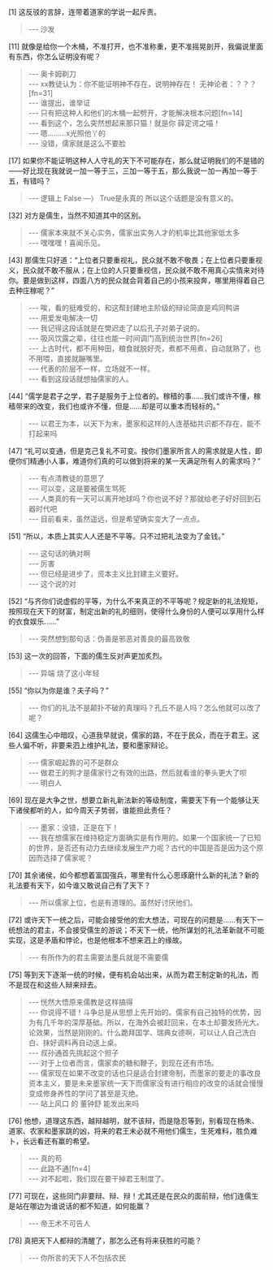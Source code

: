 
[1] 这反驳的言辞，连带着道家的学说一起斥责。
>--- 沙发<br>

[11] 就像是给你一个木桶，不准打开，也不准称重，更不准摇晃剖开，我偏说里面有东西，你怎么证明没有呢？
>--- 奥卡姆剃刀<br>
>--- xx教徒认为：你不能证明神不存在，说明神存在！
无神论者：？？？[fn=31]<br>
>--- 谁提出，谁举证<br>
>--- 只有把这种人和他们的木桶一起劈开，才能解决根本问题[fn=14]<br>
>--- 看到这个，怎么突然想起来那只猫！就是你 薛定谔之喵！<br>
>--- 嗯………x光照他丫的<br>
>--- 没错，儒家就是这么不要脸<br>

[17] 如果你不能证明这种人人守礼的天下不可能存在，那么就证明我们的不是错的——好比现在我就说一加一等于三，三加一等于五，那么我说一加一再加一等于五，有错吗？
>--- 逻辑上 False —〉 True是永真的
所以这个话题是没有意义的。<br>

[32] 对方是儒生，当然不知道其中的区别。
>--- 儒家本来就不关心实务，儒家出实务人才的机率比其他家低太多<br>
>--- 嘿嘿嘿！喜闻乐见。<br>

[43] 那儒生只好道：“上位者只要重视礼，民众就不敢不敬畏；在上位者只要重视义，民众就不敢不服从；在上位的人只要重视信，民众就不敢不用真心实情来对待你。要是做到这样，四面八方的民众就会背着自己的小孩来投奔，哪里用得着自己去种庄稼呢？”
>--- 唉，看的挺难受的，和这帮封建地主阶级的辩论简直是鸡同鸭讲<br>
>--- 用爱发电解决一切<br>
>--- 我记得这段话就是在樊迟走了以后孔子对弟子说的。<br>
>--- 吸风饮露之辈，往往也能一时间调门高到统治世界[fn=26]<br>
>--- 上古时代，都不用种田，粮食就脱好壳，煮都不用煮，自动就熟了，也不用喂，直接就蹦嘴里。<br>
>--- 代表的阶层不一样，立场就不一样。<br>
>--- 看到这段话就想抽儒家的人。<br>

[44] “儒学是君子之学，君子是服务于上位者的。稼穑的事……我们或许不懂，稼穑带来的改变，我们也或许不懂，但是……却是可以重本而轻标的。”
>--- 以君王为本，以天下为末，墨家和这样的人连基础共识都不存在，能不打起来吗<br>

[47] “礼可以变通，但是克己复礼不可变。按你们墨家所言人的需求就是人性，即便你们精通小人事，难道你们真的可以做到将来的某一天满足所有人的需求吗？”
>--- 有点清教徒的意思了<br>
>--- 可以变，这是要被儒生骂死<br>
>--- 人类真的有一天可以离开地球吗？你也说不好？那就给老子好好回到石器时代吧<br>
>--- 目前看来，虽然遥远，但是希望确实变大了一点点。<br>

[51] “所以，本质上其实人人还是不平等。只不过把礼法变为了金钱。”
>--- 这句话的确对啊<br>
>--- 厉害<br>
>--- 但已经是进步了，资本主义比封建主义要好。<br>
>--- 这个说的对<br>

[52] “与齐你们说虚假的平等，为什么不来真正的不平等呢？规定新的礼法规矩，按照现在天下的财富，制定出新的礼的细则，使得什么身份的人便可以享用什么样的衣食娱乐……”
>--- 突然想到那句话：伪善是邪恶对善良的最高致敬<br>

[53] 这一次的回答，下面的儒生反对声更加炙烈。
>--- 异端
烧了这小年轻<br>

[55] “你以为你是谁？夫子吗？”
>--- 你们的礼法不是颠扑不破的真理吗？孔丘不是人吗？怎么他就可以改了呢？<br>

[64] 这儒生心中暗叹，心道我早就说，儒家的路，不在于民众，而在于君王。这些人偏不听，非要来泗上维护礼法，要和墨家辩论。
>--- 儒家崛起靠的可不是群众<br>
>--- 做君王的狗才是儒家行之有效的出路，然后就看谁的拳头更大了呗<br>
>--- 明白人<br>

[69] 现在是大争之世，想要立新礼新法新的等级制度，需要天下有一个能够让天下诸侯都听的人，如今周天子势弱，谁能担此责任？
>--- 墨家：没错，正是在下！<br>
>--- 我在想儒家在维持稳定方面确实是有作用的。如果一个国家统一了已知的世界，是否还有动力去继续发展生产力呢？古代的中国是否是因为这个原因而选择了儒家呢？<br>

[70] 其余诸侯，如今都想着富国强兵，哪里有什么心思琢磨什么新的礼法？新的礼法要有天下，如今谁又敢说自己有了天下？
>--- 所以儒家上位，也是有道理的。虽然好讨厌他们。<br>

[72] 或许天下一统之后，可能会接受他的宏大想法，可现在的问题是……有天下一统想法的君主，不会接受儒生的游说；不天下一统，他所谋划的礼法革新就不可能实现，这是矛盾和悖论，也是他根本不想来泗上的缘故。
>--- 有所作为的君主需要法墨兵就是不需要儒<br>

[75] 等到天下逐渐一统的时候，便有机会站出来，从而为君王制定新的礼法，而不是现在和这些人辩来辩去。
>--- 恍然大悟原来儒教是这样搞得<br>
>--- 你说得不错！斗争总是从思想上先开始的。儒家有自己独特的优势，因为有几千年的深厚基础。所以，在海外会被赶回来，在本土却要发扬光大。论效果，当然是刚刚的。什么跪拜国学、瑞典女德啊，可以让人自己洗白白、抹好调料再自动送上桌。<br>
>--- 叔孙通首先挑起这个担子<br>
>--- 对于上位者而言，儒家卖的糖和鞭子，到现在还有市场。<br>
>--- 儒家现在如果不改变的话也只是适合封建帝制，而墨家的要走的事改良资本主义，要是未来墨家统一天下而儒家没有进行相应的改变的话就会慢慢变成修身养性的学问了甚至是灭绝。<br>
>--- 站上风口 的 董钟舒  能发出来吗<br>

[76] 他想，道理这东西，越辩越明，就不该辩，而是隐忍等到，别看现在杨朱、道家、农家和墨家跳的凶，将来的君王未必就不用他们儒生，生死难料，胜负难卜，长远看还有赢的希望。
>--- 真的苟<br>
>--- 此路不通[fn=4]<br>
>--- 对不起啦，我们现在要干掉君王制度了。<br>

[77] 可现在，这些同门非要辩、辩、辩！尤其还是在民众的面前辩，他们连儒生是站在哪边为谁说话的都不知道，如何能赢？
>--- 帝王术不可告人<br>

[78] 真把天下人都辩的清醒了，那怎么还有将来获胜的可能？
>--- 你所言的天下人不包括农民<br>
